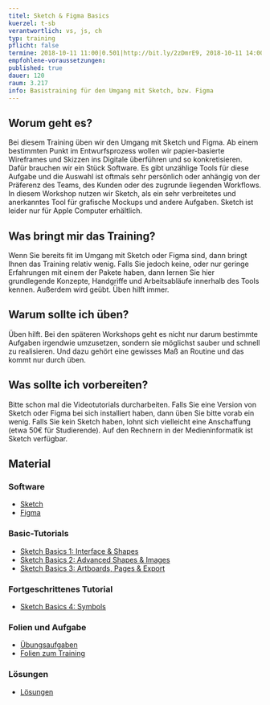 ```yaml
---
titel: Sketch & Figma Basics
kuerzel: t-sb
verantwortlich: vs, js, ch
typ: training
pflicht: false
termine: 2018-10-11 11:00|0.501|http://bit.ly/2zDmrE9, 2018-10-11 14:00|0.501, 2018-10-11 16:00|0.501
empfohlene-voraussetzungen:
published: true
dauer: 120
raum: 3.217
info: Basistraining für den Umgang mit Sketch, bzw. Figma
---
```


## Worum geht es?

Bei diesem Training üben wir den Umgang mit Sketch und Figma. Ab einem bestimmten Punkt im Entwurfsprozess wollen wir papier-basierte Wireframes und Skizzen ins Digitale überführen und so konkretisieren. Dafür brauchen wir ein Stück Software. Es gibt unzählige Tools für diese Aufgabe und die Auswahl ist oftmals sehr persönlich oder anhängig von der Präferenz des Teams, des Kunden oder des zugrunde liegenden Workflows. In diesem Workshop nutzen wir Sketch, als ein sehr verbreitetes und anerkanntes Tool für grafische Mockups und andere Aufgaben. Sketch ist leider nur für Apple Computer erhältlich.


## Was bringt mir das Training?

Wenn Sie bereits fit im Umgang mit Sketch oder Figma sind, dann bringt Ihnen das Training relativ wenig. Falls Sie jedoch keine, oder nur geringe Erfahrungen mit einem der Pakete haben, dann lernen Sie hier grundlegende Konzepte, Handgriffe und Arbeitsabläufe innerhalb des Tools kennen. Außerdem wird geübt. Üben hilft immer.

## Warum sollte ich üben?

Üben hilft. Bei den späteren Workshops geht es nicht nur darum bestimmte Aufgaben irgendwie umzusetzen, sondern sie möglichst sauber und schnell zu realisieren. Und dazu gehört eine gewisses Maß an Routine und das kommt nur durch üben.

## Was sollte ich vorbereiten?

Bitte schon mal die Videotutorials durcharbeiten. Falls Sie eine Version von Sketch oder Figma bei sich installiert haben, dann üben Sie bitte vorab ein wenig. Falls Sie kein Sketch haben, lohnt sich vielleicht eine Anschaffung (etwa 50€ für Studierende). Auf den Rechnern in der Medieninformatik ist Sketch verfügbar.


## Material

### Software
- [Sketch](http://bit.ly/2zOnjWU)
- [Figma](http://bit.ly/2zND7ZJ)

### Basic-Tutorials

- [Sketch Basics 1: Interface & Shapes](https://www.youtube.com/watch?v=DjKnmDRwKEU&list=PLYDNry0Bi-MOnJuxLQ1XSfk3HVLXcHhq2&index=1)
- [Sketch Basics 2: Advanced Shapes & Images](https://www.youtube.com/watch?v=QiWZ8u0IQro&index=2&list=PLYDNry0Bi-MOnJuxLQ1XSfk3HVLXcHhq2)
- [Sketch Basics 3: Artboards, Pages & Export](https://www.youtube.com/watch?v=VgI-G7wMAiU&list=PLYDNry0Bi-MOnJuxLQ1XSfk3HVLXcHhq2&index=3)

### Fortgeschrittenes Tutorial

- [Sketch Basics 4: Symbols](https://www.youtube.com/watch?v=yoPZnND0gKk&list=PLYDNry0Bi-MOnJuxLQ1XSfk3HVLXcHhq2&index=4)

### Folien und Aufgabe
- [Übungsaufgaben](../../download/training-sketch-basics/Sketch_Training_GdvK_SS_17_v2.zip)
- [Folien zum Training](../../download/training-sketch-basics/Sketch_Training_Kickoff_2017.zip)

### Lösungen
- [Lösungen](../../download/training-sketch-basics/loesungen.zip)

